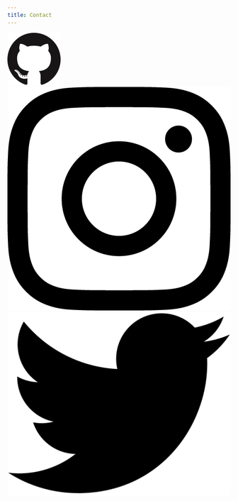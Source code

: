```yaml
---
title: Contact
---
```


<div class="middle">


<div class='icons'>
<a href='https://github.com/AtlasCommaJ'><img src="/assets/images/github.png" alt="github icon"/></a>
<a href='https://instagram.com/atlas.at.last'><img src="/assets/images/instagram.png" alt="instagram icon"/></a>
<a href='https://twitter.com/AlasJetsam'><img src="/assets/images/twitter.png" alt="twitter icon"/></a>
</div>
</div>

